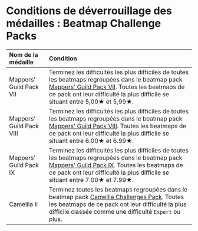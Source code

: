 # Conditions de déverrouillage des médailles : Beatmap Challenge Packs 

| Nom de la médaille | Condition |
| :-- | :-- |
| Mappers' Guild Pack VII | Terminez les difficultés les plus difficiles de toutes les beatmaps regroupées dans le beatmap pack [Mappers' Guild Pack VII](https://osu.ppy.sh/beatmaps/packs/2034). Toutes les beatmaps de ce pack ont leur difficulté la plus difficile se situant entre 5,00★ et 5,99★. |
| Mappers' Guild Pack VIII | Terminez les difficultés les plus difficiles de toutes les beatmaps regroupées dans le beatmap pack [Mappers' Guild Pack VIII](https://osu.ppy.sh/beatmaps/packs/2035). Toutes les beatmaps de ce pack ont leur difficulté la plus difficile se situant entre 6.00★ et 6.99★. |
| Mappers' Guild Pack IX | Terminez les difficultés les plus difficiles de toutes les beatmaps regroupées dans le beatmap pack [Mappers' Guild Pack IX](https://osu.ppy.sh/beatmaps/packs/2036). Toutes les beatmaps de ce pack ont leur difficulté la plus difficile se situant entre 7.00★ et 7.99★. |
| Camellia II | Terminez toutes les beatmaps regroupées dans le beatmap pack [Camellia Challenges Pack](https://osu.ppy.sh/beatmaps/packs/2053). Toutes les beatmaps de ce pack ont leur difficulté la plus difficile classée comme une difficulté `Expert` ou plus. |
